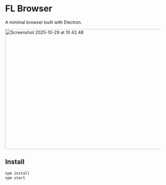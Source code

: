 # FL Browser

A minimal browser built with Electron.

<img width="555" height="390" alt="Screenshot 2025-10-29 at 10 42 48" src="https://github.com/user-attachments/assets/5d3aec75-33ff-4b83-82d1-d6ddd2e99121" />


## Install

```bash
npm install
npm start
```
